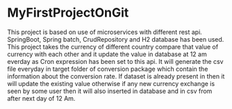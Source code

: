 # MyFirstProjectOnGit

This project is based on use of microservices with different rest api. SpringBoot, Spring batch, CrudRepository and H2 database has been used. This project takes the currency of
different country compare that value of currency with each other and it update the value in database at 12 am everday as Cron expression has been set to this api. 
It will generate the csv file everyday in target folder of conversion package which contain the information about the conversion rate. If dataset is already present in 
then it will update the existing value otherwise if any new currency exchange is seen by some user then it will also inserted in database and in csv from after next day of 12 Am.

